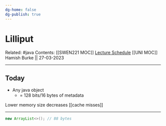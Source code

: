 ```yaml
---
dg-home: false
dg-publish: true
---
```


# Lilliput

Related: #java 
Contents: [[SWEN221 MOC]]
[Lecture Schedule](https://ecs.wgtn.ac.nz/Courses/SWEN221_2023T1/LectureSchedule)
[[UNI MOC]]
Hamish Burke || 27-03-2023
***

## Today

- Any java object
	- = 128 bits/16 bytes of metadata


<p align="center">

</p>
Lower memory size decreases [[cache misses]]


***

```java
new ArrayList<>(); // 88 bytes
```